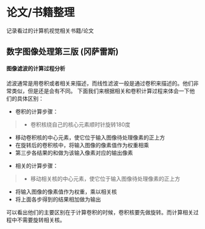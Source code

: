# 论文/书籍整理
记录看过的计算机视觉相关书籍/论文

## 数字图像处理第三版 (冈萨雷斯)

#### 图像滤波的计算过程分析

滤波通常是用卷积或者相关来描述，而线性滤波一般是通过卷积来描述的。他们非常类似，但是还是会有不同。
下面我们来根据相关和卷积计算过程来体会一下他们的具体区别：

* 卷积的计算步骤：

>- 卷积核绕自己的核心元素顺时针旋转180度
- 移动卷积核的中心元素，使它位于输入图像待处理像素的正上方
- 在旋转后的卷积核中，将输入图像的像素值作为权重相乘
- 第三步各结果的和做为该输入像素对应的输出像素

* 相关的计算步骤：

>- 移动相关核的中心元素，使它位于输入图像待处理像素的正上方
- 将输入图像的像素值作为权重，乘以相关核
- 将上面各步得到的结果相加做为输出

可以看出他们的主要区别在于计算卷积的时候，卷积核要先做旋转。而计算相关过程中不需要旋转相关核。
